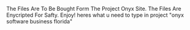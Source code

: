 The Files Are To Be Bought Form The Project Onyx Site.
The Files Are Enycripted For Safty.
Enjoy!
heres what u need to type in project "onyx software business florida"



